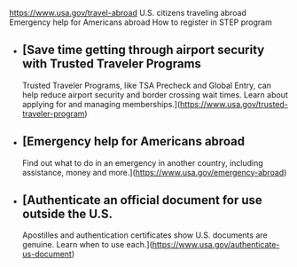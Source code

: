 

https://www.usa.gov/travel-abroad
U.S. citizens traveling abroad
Emergency help for Americans abroad
How to register in STEP program

* [Save time getting through airport security with Trusted Traveler Programs
  -------------------------------------------------------------------------

  Trusted Traveler Programs, like TSA Precheck and Global Entry, can help reduce airport security and border crossing wait times. Learn about applying for and managing memberships.](https://www.usa.gov/trusted-traveler-program)
* [Emergency help for Americans abroad
  -----------------------------------

  Find out what to do in an emergency in another country, including assistance, money and more.](https://www.usa.gov/emergency-abroad)
* [Authenticate an official document for use outside the U.S.
  ----------------------------------------------------------

  Apostilles and authentication certificates show U.S. documents are genuine. Learn when to use each.](https://www.usa.gov/authenticate-us-document)
